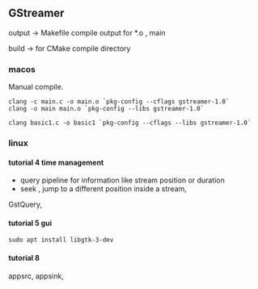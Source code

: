 ## GStreamer

output -> Makefile compile output for *.o , main

build -> for CMake compile directory

### macos
Manual compile.

```
clang -c main.c -o main.o `pkg-config --cflags gstreamer-1.0`
clang -o main main.o `pkg-config --libs gstreamer-1.0`

clang basic1.c -o basic1 `pkg-config --cflags --libs gstreamer-1.0`

```


### linux
#### tutorial 4 time management
* query pipeline for information like stream position or duration
* seek , jump to a different position inside a stream,

GstQuery,

#### tutorial 5 gui

```
sudo apt install libgtk-3-dev
```

#### tutorial 8 
appsrc, appsink, 


